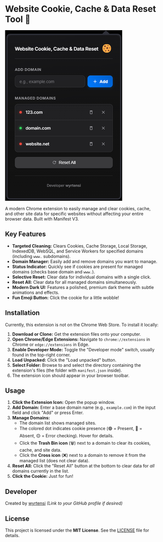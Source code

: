 # Website Cookie, Cache & Data Reset Tool 🍪

![Screenshot Placeholder](placeholder.png "Extension Popup Screenshot")

A modern Chrome extension to easily manage and clear cookies, cache, and other site data for specific websites without affecting your entire browser data. Built with Manifest V3.

## Key Features

*   **Targeted Cleaning:** Clears Cookies, Cache Storage, Local Storage, IndexedDB, WebSQL, and Service Workers for specified domains (including `www.` subdomains).
*   **Domain Manager:** Easily add and remove domains you want to manage.
*   **Status Indicator:** Quickly see if cookies are present for managed domains (checks base domain and `www.`).
*   **Selective Reset:** Clear data for individual domains with a single click.
*   **Reset All:** Clear data for all managed domains simultaneously.
*   **Modern Dark UI:** Features a polished, premium dark theme with subtle animations and effects.
*   **Fun Emoji Button:** Click the cookie for a little wobble!

## Installation

Currently, this extension is not on the Chrome Web Store. To install it locally:

1.  **Download or Clone:** Get the extension files onto your computer.
2.  **Open Chrome/Edge Extensions:** Navigate to `chrome://extensions` in Chrome or `edge://extensions` in Edge.
3.  **Enable Developer Mode:** Toggle the "Developer mode" switch, usually found in the top-right corner.
4.  **Load Unpacked:** Click the "Load unpacked" button.
5.  **Select Folder:** Browse to and select the directory containing the extension's files (the folder with `manifest.json` inside).
6.  The extension icon should appear in your browser toolbar.

## Usage

1.  **Click the Extension Icon:** Open the popup window.
2.  **Add Domain:** Enter a base domain name (e.g., `example.com`) in the input field and click "Add" or press Enter.
3.  **Manage Domains:**
    *   The domain list shows managed sites.
    *   The colored dot indicates cookie presence (🟢 = Present, 🔴 = Absent, 🟡 = Error checking). Hover for details.
    *   Click the **Trash Bin icon** (🗑️) next to a domain to clear its cookies, cache, and site data.
    *   Click the **Cross icon** (❌) next to a domain to remove it from the managed list (does not clear data).
4.  **Reset All:** Click the "Reset All" button at the bottom to clear data for *all* domains currently in the list.
5.  **Click the Cookie:** Just for fun!

## Developer

Created by [wyrtensi](https://github.com/wyrtensi) *(Link to your GitHub profile if desired)*

## License

This project is licensed under the **MIT License**. See the [LICENSE](LICENSE) file for details. 

